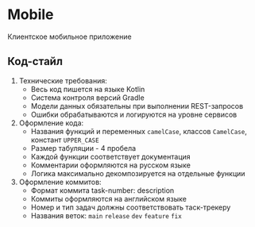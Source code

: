 # Mobile
Клиентское мобильное приложение

## Код-стайл
1. Технические требования:
   * Весь код пишется на языке Kotlin
   * Система контроля версий Gradle
   * Модели данных обязательны при выполнении REST-запросов
   * Ошибки обрабатываются и логируются на уровне сервисов
2. Оформление кода:
   * Названия функций и переменных ```camelCase```, классов ```CamelCase```, констант ```UPPER_CASE```
   * Размер табуляции - 4 пробела
   * Каждой функции соответствует документация
   * Комментарии оформляются на русском языке
   * Логика максимально декомпозируется на отдельные функции
3. Оформление коммитов:
   * Формат коммита task-number: description
   * Коммиты оформляются на английском языке
   * Номер и тип задач должны соответствовать таск-трекеру
   * Названия веток: ```main``` ```release``` ```dev``` ```feature``` ```fix``` 
